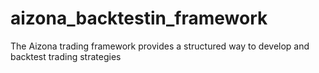 # aizona_backtestin_framework
The Aizona trading framework provides a structured way to develop and backtest trading strategies
